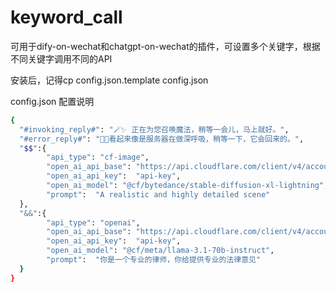 # keyword_call
可用于dify-on-wechat和chatgpt-on-wechat的插件，可设置多个关键字，根据不同关键字调用不同的API

安装后，记得cp config.json.template config.json

config.json 配置说明
```bash
{
  "#invoking_reply#": "🪄✨ 正在为您召唤魔法，稍等一会儿，马上就好。",
  "#error_reply#": "😮‍💨看起来像是服务器在做深呼吸，稍等一下，它会回来的。",
  "$$":{
        "api_type": "cf-image",
        "open_ai_api_base": "https://api.cloudflare.com/client/v4/accounts/{account_id}/ai/run/@cf/black-forest-labs/flux-1-schnell",
        "open_ai_api_key":  "api-key",
        "open_ai_model": "@cf/bytedance/stable-diffusion-xl-lightning",
        "prompt":  "A realistic and highly detailed scene"
  },
  "&&":{
        "api_type": "openai",
        "open_ai_api_base": "https://api.cloudflare.com/client/v4/accounts/{account_id}/ai/v1/chat/completions",
        "open_ai_api_key":  "api-key",
        "open_ai_model": "@cf/meta/llama-3.1-70b-instruct",
        "prompt":  "你是一个专业的律师，你给提供专业的法律意见"
  }
}


```


